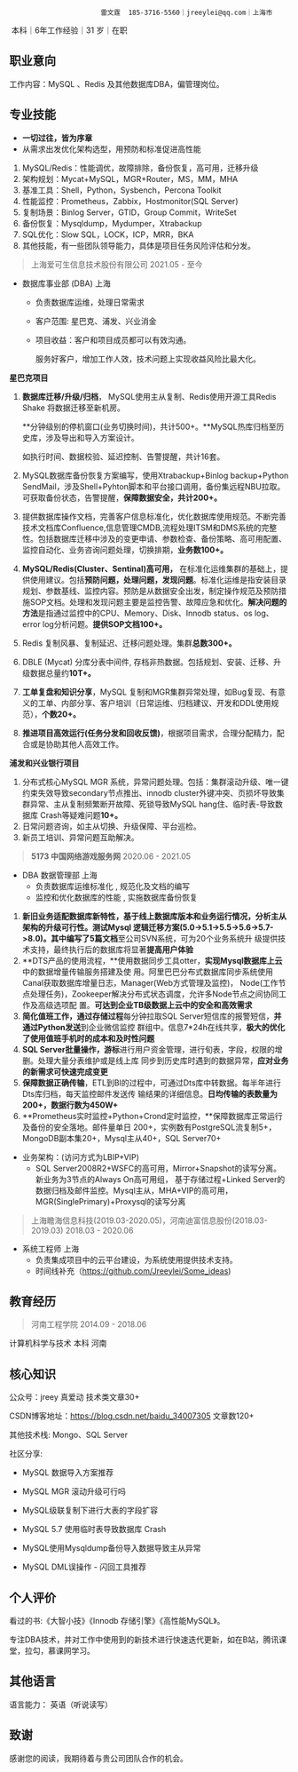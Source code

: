                            雷文霆  185-3716-5560｜jreeylei@qq.com｜上海市
​                               本科｜6年工作经验｜31 岁｜在职

## 职业意向

工作内容：MySQL 、Redis 及其他数据库DBA，偏管理岗位。

**专业技能**
---

- **一切过往，皆为序章**
- 从需求出发优化架构选型，用预防和标准促进高性能

1. MySQL/Redis：性能调优，故障排除，备份恢复，高可用，迁移升级
2. 架构规划：Mycat+MySQL，MGR+Router，MS，MM，MHA
3. 基准工具：Shell，Python，Sysbench，Percona Toolkit
4. 性能监控：Prometheus，Zabbix，Hostmonitor(SQL Server)
5. 复制场景：Binlog Server，GTID，Group Commit，WriteSet
6. 备份恢复：Mysqldump，Mydumper，Xtrabackup
7. SQL优化：Slow SQL，LOCK，ICP，MRR，BKA
8. 其他技能，有一些团队领导能力，具体是项目任务风险评估和分发。

> 上海爱可生信息技术股份有限公司                                                                                           2021.05 - 至今

- 数据库事业部   (DBA)                                                                                                                    上海
  - 负责数据库运维，处理日常需求
  
  - 客户范围:  星巴克、浦发、兴业消金
  
  - 项目收益：客户和项目成员都可以有效沟通。
  
    服务好客户，增加工作人效，技术问题上实现收益风险比最大化。

**星巴克项目**

1. **数据库迁移/升级/归档**， MySQL使用主从复制、Redis使用开源工具Redis Shake 将数据迁移至新机房。

   **分钟级别的停机窗口(业务切换时间)，共计500+。**MySQL热库归档至历史库，涉及导出和导入方案设计。

   如执行时间、数据校验、延迟控制、告警提醒，共计16套。

2. MySQL数据库备份恢复方案编写，使用Xtrabackup+Binlog backup+Python SendMail，涉及Shell+Pyhton脚本和平台接口调用，备份集远程NBU拉取。可获取备份状态，告警提醒，**保障数据安全，共计200+。**

3. 提供数据库操作文档，完善客户信息标准化，优化数据库使用规范。不断完善技术文档库Confluence,信息管理CMDB,流程处理ITSM和DMS系统的完整性。包括数据库迁移中涉及的变更申请、参数检查、备份策略、高可用配置、监控自动化、业务咨询问题处理，切换排期，**业务数100+。**

4. **MySQL/Redis(Cluster、Sentinal)高可用，** 在标准化运维集群的基础上，提供使用建议。包括**预防问题，处理问题，发现问题**。标准化运维是指安装目录规划、参数基线、监控内容。预防是从数据安全出发，制定操作规范及预防措施SOP文档。处理和发现问题主要是监控告警、故障应急和优化。**解决问题的方法**是指通过监控中的CPU、Memory、Disk、Innodb status、os log、error log分析问题。**提供SOP文档100+。**

5. Redis 复制风暴、复制延迟、迁移问题处理。集群**总数300+。**

6. DBLE (Mycat) 分库分表中间件, 存档非热数据。包括规划、安装、迁移、升级数据总量约**10T+。**

7. **工单复盘和知识分享**，MySQL 复制和MGR集群异常处理，如Bug复现、有意义的工单、内部分享、客户培训（日常运维、归档建议、开发和DDL使用规范），**个数20+。**

8. **推进项目高效运行(任务分发和回收反馈)**，根据项目需求，合理分配精力，配合或是协助其他人高效工作。

**浦发和兴业银行项目**

1. 分布式核心MySQL MGR 系统，异常问题处理。包括：集群滚动升级、唯一键约束失效导致secondary节点推出、innodb cluster外键冲突、页损坏导致集群异常、主从复制频繁断开故障、死锁导致MySQL hang住、临时表-导致数据库 Crash等疑难问题**10+。**
2. 日常问题咨询，如主从切换、升级保障、平台巡检。
3. 新员工培训、异常问题互助解决。

> **5173 中国网络游戏服务网**                                                                                                          2020.06 - 2021.05                     

- DBA  数据管理部																																			  上海
  - 负责数据库运维标准化 , 规范化及文档的编写
  - 监控和优化数据库的性能 , 实施数据库备份恢复

1. **新旧业务适配数据库新特性，**基于线上数据库版本和业务运行情况，分析主从架构的升级可行性。**测试Mysql 逻辑迁移方案**(5.0->5.1->5.5->5.6->5.7->8.0)。其中**编写了5篇文档**至公司SVN系统，可为20个业务系统升 级提供技术支持，最终执行后的数据库将显著**提高用户体验**
2. **DTS产品的使用流程，**使用数据同步工具otter，**实现Mysql数据库上云**中的数据增量传输服务搭建及使 用。阿里巴巴分布式数据库同步系统使用Canal获取数据库增量日志，Manager(Web方式管理及监控)， Node(工作节点处理任务)，Zookeeper解决分布式状态调度，允许多Node节点之间协同工作及高级选项配 置。**可达到企业TB级数据上云中的安全和高效需求**
3. **简化值班工作，**通过**存储过程**每分钟拉取SQL Server短信库的报警短信，**并通过Python发送**到企业微信监控 群组中。信息7*24h在线共享，**极大的优化了使用值班手机时的成本和及时性问题**
4. **SQL Server批量操作，游标**进行用户资金管理，进行旬表，字段，权限的增删。处理大量分表维护或是线上库 同步到历史库时遇到的数据异常，**应对业务的新需求可快速完成变更**
5. **保障数据正确传输**，ETL到BI的过程中，可通过Dts库中转数据。每半年进行Dts库归档，每天监控邮件发送传 输结果的详细信息。**日均传输的表数量为200+，数据行数为450W+**
6. **Prometheus实时监控+Python+Crond定时监控，**保障数据库正常运行及备份的安全落地。邮件量单日 200+，实例数有PostgreSQL流复制5+，MongoDB副本集20+，Mysql主从40+，SQL Server70+

- 业务架构：(访问方式为LBIP+VIP)
  -  SQL Server2008R2+WSFC的高可用，Mirror+Snapshot的读写分离。新业务为3节点的Always On高可用组， 基于存储过程+Linked Server的数据归档及邮件监控。Mysql主从，MHA+VIP的高可用，MGR(SinglePrimary)+Proxysql的读写分离

> 上海瞻海信息科技(2019.03-2020.05)，河南迪富信息股份(2018.03-2019.03)                     2018.03 - 2020.06

- 系统工程师                                                                                                                                                       上海           
  - 负责集成项目中的云平台建设，为系统使用提供技术支持。
  - 时间线补充（https://github.com/Jreeylei/Some_ideas)

**教育经历**
---

> 河南工程学院                                                                                                                               2014.09 - 2018.06  

计算机科学与技术  本科                                                                                                                                         河南

**核心知识**
---

公众号：jreey 真爱动  技术类文章30+

CSDN博客地址：https://blog.csdn.net/baidu_34007305 文章数120+

其他技术栈: Mongo、SQL Server

社区分享: 

- MySQL 数据导入方案推荐

- MySQL MGR 滚动升级可行吗
- MySQL级联复制下进行大表的字段扩容
- MySQL 5.7 使用临时表导致数据库 Crash
- MySQL使用Mysqldump备份导入数据导致主从异常
- MySQL DML误操作 - 闪回工具推荐

**个人评价**
---

看过的书:《大智小技》《Innodb 存储引擎》《高性能MySQL》。

专注DBA技术，并对工作中使用到的新技术进行快速迭代更新，如在B站，腾讯课堂，拉勾，慕课网学习。

**其他语言**
---

语言能力： 英语（听说读写）

**致谢**
---

感谢您的阅读，我期待着与贵公司团队合作的机会。
